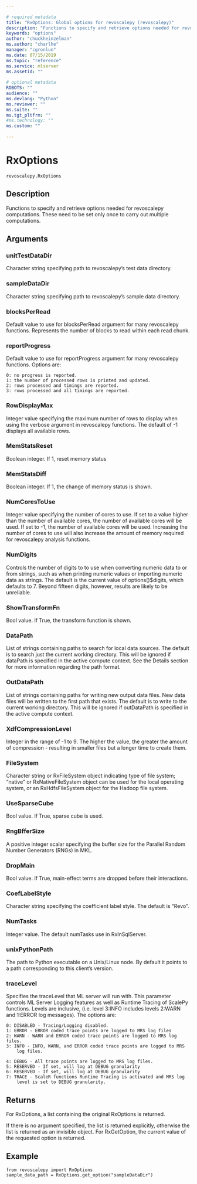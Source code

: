 ```yaml
--- 
 
# required metadata 
title: "RxOptions: Global options for revoscalepy (revoscalepy)" 
description: "Functions to specify and retrieve options needed for revoscalepy computations. These need to be set only once to carry out multiple computations." 
keywords: "options" 
author: "chuckheinzelman"
ms.author: "charlhe" 
manager: "cgronlun" 
ms.date: 07/15/2019
ms.topic: "reference" 
ms.service: mlserver
ms.assetid: "" 
 
# optional metadata 
ROBOTS: "" 
audience: "" 
ms.devlang: "Python" 
ms.reviewer: "" 
ms.suite: "" 
ms.tgt_pltfrm: "" 
#ms.technology: "" 
ms.custom: "" 
 
---
```


# RxOptions


 



```
revoscalepy.RxOptions
```





## Description

Functions to specify and retrieve options needed for revoscalepy computations. These need to be set only once to carry out multiple computations.


## Arguments


### unitTestDataDir

Character string specifying path to revoscalepy’s
test data directory.


### sampleDataDir

Character string specifying path to revoscalepy’s
sample data directory.


### blocksPerRead

Default value to use for blocksPerRead argument for
many revoscalepy functions. Represents the number of blocks to read within
each read chunk.


### reportProgress

Default value to use for reportProgress argument for
many revoscalepy functions. Options are:

```
0: no progress is reported.
1: the number of processed rows is printed and updated.
2: rows processed and timings are reported.
3: rows processed and all timings are reported.
```


### RowDisplayMax

Integer value specifying the maximum number of rows
to display when using the verbose argument in revoscalepy functions. The
default of -1 displays all available rows.


### MemStatsReset

Boolean integer. If 1, reset memory status


### MemStatsDiff

Boolean integer. If 1, the change of memory status is
shown.


### NumCoresToUse

Integer value specifying the number of cores to use.
If set to a value higher than the number of available cores, the number of
available cores will be used. If set to -1, the number of available cores
will be used. Increasing the number of cores to use will also increase the
amount of memory required for revoscalepy analysis functions.


### NumDigits

Controls the number of digits to to use when converting
numeric data to or from strings, such as when printing numeric values or
importing numeric data as strings. The default is the current value of
options()$digits, which defaults to 7. Beyond fifteen digits, however,
results are likely to be unreliable.


### ShowTransformFn

Bool value. If True, the transform function is
shown.


### DataPath

List of strings containing paths to search for local data
sources. The default is to search just the current working directory. This
will be ignored if dataPath is specified in the active compute context. See
the Details section for more information regarding the path format.


### OutDataPath

List of strings containing paths for writing new
output data files. New data files will be written to the first path that
exists. The default is to write to the current working directory. This will
be ignored if outDataPath is specified in the active compute context.


### XdfCompressionLevel

Integer in the range of -1 to 9. The higher the
value, the greater the amount of compression - resulting in smaller files
but a longer time to create them.


### FileSystem

Character string or RxFileSystem object indicating type
of file system; “native” or RxNativeFileSystem object can be used for the
local operating system, or an RxHdfsFileSystem object for the Hadoop file
system.


### UseSparseCube

Bool value. If True, sparse cube is used.


### RngBfferSize

A positive integer scalar specifying the buffer size
for the Parallel Random Number Generators (RNGs) in MKL.


### DropMain

Bool value. If True, main-effect terms are dropped
before their interactions.


### CoefLabelStyle

Character string specifying the coefficient label
style. The default is “Revo”.


### NumTasks

Integer value. The default numTasks use in RxInSqlServer.


### unixPythonPath

The path to Python executable on a Unix/Linux node.
By default it points to a path corresponding to this client’s version.


### traceLevel

Specifies the traceLevel that ML server will run with. This
parameter controls ML Server Logging features as well as Runtime Tracing of
ScalePy functions. Levels are inclusive, (i.e. level 3:INFO includes levels
2:WARN and 1:ERROR log messages). The options are:

```
0: DISABLED - Tracing/Logging disabled.
1: ERROR - ERROR coded trace points are logged to MRS log files
2: WARN - WARN and ERROR coded trace points are logged to MRS log files.
3: INFO - INFO, WARN, and ERROR coded trace points are logged to MRS
    log files.

4: DEBUG - All trace points are logged to MRS log files.
5: RESERVED - If set, will log at DEBUG granularity
6: RESERVED - If set, will log at DEBUG granularity
7: TRACE - ScaleR functions Runtime Tracing is activated and MRS log
    level is set to DEBUG granularity.
```


## Returns

For RxOptions, a list containing the original RxOptions is returned.

If there is no argument specified, the list is returned explicitly, otherwise
the list is returned as an invisible object. For RxGetOption, the current value
of the requested option is returned.


## Example



```
from revoscalepy import RxOptions
sample_data_path = RxOptions.get_option("sampleDataDir")
```

